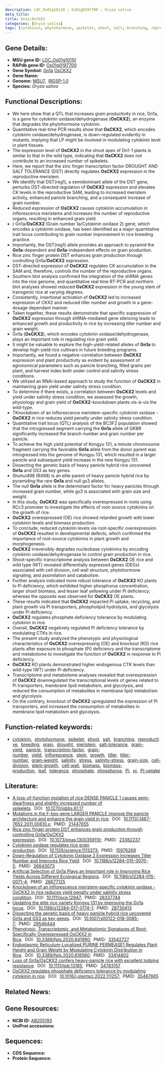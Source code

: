 ```yaml
---
description: LOC_Os01g10110 ; Os01g0197700 ; Oryza sativa
meta_title:
title: Gn1a;OsCKX2
categories: [Oryza sativa]
tags: [cytokinin, phytohormone, spikelet, shoot, salt, branching, reproductive, breeding, grain, drought, meristem, salt tolerance, grain yield, panicle, transcription factor, grain number, yield, inflorescence, stem, growth, tiller, tiller number, grain weight, salinity, stress, salinity stress, grain size, cell division, plant growth, cell wall, biomass, biomass production, leaf, tolerance, phosphate, phosphorus, Pi, pi, Pi uptake,  pi ]
---
```


## Gene Details:
- **MSU gene ID:** [LOC_Os01g10110](http://rice.uga.edu/cgi-bin/ORF_infopage.cgi?orf=LOC_Os01g10110)  
- **RAPdb gene ID:** [Os01g0197700](https://rapdb.dna.affrc.go.jp/locus/?name=Os01g0197700)  
- **Gene Symbol:** <u>Gn1a</u>&nbsp;<u>OsCKX2</u>
- **Gene Name:**
- **Genome:**  [MSU7](http://rice.uga.edu/),&nbsp;&nbsp;[IRGSP-1.0](https://rapdb.dna.affrc.go.jp/download/irgsp1.html)
- **Species:** *Oryza sativa*

## Functional Descriptions:
   - We here show that a QTL that increases grain productivity in rice, Gn1a, is a gene for cytokinin oxidase/dehydrogenase (**OsCKX2**), an enzyme that degrades the phytohormone cytokinin.
   - Quantitative real-time PCR results show that **OsCKX2**, which encodes cytokinin oxidase/dehydrogenase, is down-regulated evidently in mutants, implying that LP might be involved in modulating cytokinin level in plant tissues.
   - The expression level of **OsCKX2** in the shoot apex of Dn1-1 plants is similar to that in the wild type, indicating that **OsCKX2** does not contribute to an increased number of spikelets.
   - Here, we report that the zinc finger transcription factor DROUGHT AND SALT TOLERANCE (DST) directly regulates **OsCKX2** expression in the reproductive meristem.
   - We identify that DST(reg1), a semidominant allele of the DST gene, perturbs DST-directed regulation of **OsCKX2** expression and elevates CK levels in the reproductive SAM, leading to increased meristem activity, enhanced panicle branching, and a consequent increase of grain number.
   - Reduced expression of **OsCKX2** causes cytokinin accumulation in inflorescence meristems and increases the number of reproductive organs, resulting in enhanced grain yield.
   - ) Gn1a/**OsCKX2** (Grain number 1a/Cytokinin oxidase 2) gene, which encodes a cytokinin oxidase, has been identified as a major quantitative trait locus contributing to grain number improvement in rice breeding practice.
   - Importantly, the DST(reg1) allele provides an approach to pyramid the **Gn1a**-dependent and **Gn1a**-independent effects on grain production.
   - Rice zinc finger protein DST enhances grain production through controlling Gn1a/**OsCKX2** expression.
   - DST-directed expression of **OsCKX2** regulates CK accumulation in the SAM and, therefore, controls the number of the reproductive organs.
   - Southern blot analysis confirmed the integration of the shRNA genes into the rice genome, and quantitative real time RT-PCR and northern blot analyses showed reduced **OsCKX2** expression in the young stem of transgenic rice at varying degrees.
   - Consistently, insertional activation of **OsCKX2** led to increased expression of CKX2 and reduced tiller number and growth in a gene-dosage dependant manner.
   - Taken together, these results demonstrate that specific suppression of **OsCKX2** expression through shRNA-mediated gene silencing leads to enhanced growth and productivity in rice by increasing tiller number and grain weight.
   - Gn1a (**OsCKX2**), which encodes cytokinin oxidase/dehydrogenase, plays an important role in regulating rice grain yield.
   - It might be valuable to explore the high-yield-related alleles of **Gn1a** to develop high-yield rice cultivars in future breeding programs.
   - Importantly, we found a negative-correlation between **OsCKX2** expression and plant productivity as evident by assessment of agronomical parameters such as panicle branching, filled grains per plant, and harvest index both under control and salinity stress conditions.
   - We utilized an RNAi-based approach to study the function of **OsCKX2** in maintaining grain yield under salinity stress condition.
   - To determine if there exists, a correlation between **OsCKX2** levels and yield under salinity stress condition, we assessed the growth, physiology and grain yield of **OsCKX2**-knockdown plants vis-à-vis the wild-type.
   - TKnockdown of an inflorescence meristem-specific cytokinin oxidase - **OsCKX2** in rice reduces yield penalty under salinity stress condition.
   - Quantitative trait locus (QTL) analysis of the BC3F2 population showed that the introgressed segment carrying the **Gn1a** allele of GKBR significantly increased the branch number and grain number per panicle.
   - To achieve the high yield potential of Kongyu 131, a minute chromosome fragment carrying the favorable **Gn1a** allele from the donor parent was introgressed into the genome of Kongyu 131, which resulted in a larger panicle and subsequent yield increase in the new Kongyu 131.
   - Dissecting the genetic basis of heavy panicle hybrid rice uncovered **Gn1a** and GS3 as key genes.
   - Shuhui498 (R498) is an elite parent of heavy panicle hybrid rice by pyramiding the rare **Gn1a** and null gs3 alleles.
   - The null **Gn1a** allele is the determinant factor for heavy panicles through increased grain number, while gs3 is associated with grain size and weight.
   - In this study, **OsCKX2** was specifically overexpressed in roots using RCc3 promoter to investigate the effects of root-source cytokinins on the growth of rice.
   - **OsCKX2** overexpressed (OE) rice showed retarded growth with lower cytokinin levels and biomass production.
   - To conclude, reduced cytokinin levels via root-specific overexpression of **OsCKX2** resulted in developmental defects, which confirmed the importance of root-source cytokinins in plant growth and morphogenesis.
   - **OsCKX2** irreversibly degrades nucleobase cytokinins by encoding cytokinin oxidase/dehydrogenase to control grain production in rice.
   - Shoot-specific transcriptome analysis between **OsCKX2** OE rice and wild type (WT) revealed differentially expressed genes (DEGs) associated with cell division, cell wall structure, phytohormone signaling, and assimilation and catabolism.
   - Further analysis indicated more robust tolerance of **OsCKX2** KO plants to Pi deficiency, which exhibited higher phosphorus concentration, larger shoot biomass, and lesser leaf yellowing under Pi deficiency; whereas the opposite was observed for **OsCKX2** OE plants.
   - These results indicated that **OsCKX2** impacted Pi uptake, recycling, and plant growth via Pi transporters, phospholipid hydrolysis, and glycolysis under Pi deficiency.
   - **OsCKX2** regulates phosphate deficiency tolerance by modulating cytokinin in rice.
   - Overall, **OsCKX2** negatively regulated Pi deficiency tolerance by modulating CTKs in rice.
   - The present study analyzed the phenotypic and physiological characteristics of **OsCKX2** overexpressing (OE) and knockout (KO) rice plants after exposure to phosphate (Pi) deficiency and the transcriptome and metabolome to investigate the function of **OsCKX2** in response to Pi deficiency.
   - **OsCKX2** KO plants demonstrated higher endogenous CTK levels than wild-type (WT) under Pi deficiency.
   - Transcriptome and metabolome analyses revealed that overexpression of **OsCKX2** downregulated the transcriptional levels of genes related to Pi transporters, membrane lipid metabolism, and glycolysis, and reduced the consumption of metabolites in membrane lipid metabolism and glycolysis.
   - On the contrary, knockout of **OsCKX2** upregulated the expression of Pi transporters, and increased the consumption of metabolites in membrane lipid metabolism and glycolysis.

## Function-related keywords:
   - [cytokinin](/tags/cytokinin/),&nbsp;&nbsp;[phytohormone](/tags/phytohormone/),&nbsp;&nbsp;[spikelet](/tags/spikelet/),&nbsp;&nbsp;[shoot](/tags/shoot/),&nbsp;&nbsp;[salt](/tags/salt/),&nbsp;&nbsp;[branching](/tags/branching/),&nbsp;&nbsp;[reproductive](/tags/reproductive/),&nbsp;&nbsp;[breeding](/tags/breeding/),&nbsp;&nbsp;[grain](/tags/grain/),&nbsp;&nbsp;[drought](/tags/drought/),&nbsp;&nbsp;[meristem](/tags/meristem/),&nbsp;&nbsp;[salt-tolerance](/tags/salt-tolerance/),&nbsp;&nbsp;[grain-yield](/tags/grain-yield/),&nbsp;&nbsp;[panicle](/tags/panicle/),&nbsp;&nbsp;[transcription-factor](/tags/transcription-factor/),&nbsp;&nbsp;[grain-number](/tags/grain-number/),&nbsp;&nbsp;[yield](/tags/yield/),&nbsp;&nbsp;[inflorescence](/tags/inflorescence/),&nbsp;&nbsp;[stem](/tags/stem/),&nbsp;&nbsp;[growth](/tags/growth/),&nbsp;&nbsp;[tiller](/tags/tiller/),&nbsp;&nbsp;[tiller-number](/tags/tiller-number/),&nbsp;&nbsp;[grain-weight](/tags/grain-weight/),&nbsp;&nbsp;[salinity](/tags/salinity/),&nbsp;&nbsp;[stress](/tags/stress/),&nbsp;&nbsp;[salinity-stress](/tags/salinity-stress/),&nbsp;&nbsp;[grain-size](/tags/grain-size/),&nbsp;&nbsp;[cell-division](/tags/cell-division/),&nbsp;&nbsp;[plant-growth](/tags/plant-growth/),&nbsp;&nbsp;[cell-wall](/tags/cell-wall/),&nbsp;&nbsp;[biomass](/tags/biomass/),&nbsp;&nbsp;[biomass-production](/tags/biomass-production/),&nbsp;&nbsp;[leaf](/tags/leaf/),&nbsp;&nbsp;[tolerance](/tags/tolerance/),&nbsp;&nbsp;[phosphate](/tags/phosphate/),&nbsp;&nbsp;[phosphorus](/tags/phosphorus/),&nbsp;&nbsp;[Pi](/tags/Pi/),&nbsp;&nbsp;[pi](/tags/pi/),&nbsp;&nbsp;[Pi-uptake](/tags/Pi-uptake/)

## Literature:
   - [A loss-of-function mutation of rice DENSE PANICLE 1 causes semi-dwarfness and slightly increased number of spikelets](https://www.doi.org/10.1270/jsbbs.61.17).&nbsp;&nbsp;DOI:&nbsp;&nbsp;[10.1270/jsbbs.61.17](https://www.doi.org/10.1270/jsbbs.61.17)
   - [Mutations in the F-box gene LARGER PANICLE improve the panicle architecture and enhance the grain yield in rice](https://www.doi.org/10.1111/j.1467-7652.2011.00610.x).&nbsp;&nbsp;DOI:&nbsp;&nbsp;[10.1111/j.1467-7652.2011.00610.x](https://www.doi.org/10.1111/j.1467-7652.2011.00610.x);&nbsp;&nbsp;PMID:&nbsp;&nbsp;[21447055](https://pubmed.ncbi.nlm.nih.gov/21447055/)
   - [Rice zinc finger protein DST enhances grain production through controlling Gn1a/OsCKX2 expression](https://www.doi.org/10.1073/pnas.1300359110).&nbsp;&nbsp;DOI:&nbsp;&nbsp;[10.1073/pnas.1300359110](https://www.doi.org/10.1073/pnas.1300359110);&nbsp;&nbsp;PMID:&nbsp;&nbsp;[23382237](https://pubmed.ncbi.nlm.nih.gov/23382237/)
   - [Cytokinin oxidase regulates rice grain production](https://www.doi.org/10.1126/science.1113373).&nbsp;&nbsp;DOI:&nbsp;&nbsp;[10.1126/science.1113373](https://www.doi.org/10.1126/science.1113373);&nbsp;&nbsp;PMID:&nbsp;&nbsp;[15976269](https://pubmed.ncbi.nlm.nih.gov/15976269/)
   - [Down-Regulation of Cytokinin Oxidase 2 Expression Increases Tiller Number and Improves Rice Yield](https://www.doi.org/10.1186/s12284-015-0070-5).&nbsp;&nbsp;DOI:&nbsp;&nbsp;[10.1186/s12284-015-0070-5](https://www.doi.org/10.1186/s12284-015-0070-5);&nbsp;&nbsp;PMID:&nbsp;&nbsp;[26643073](https://pubmed.ncbi.nlm.nih.gov/26643073/)
   - [Artificial Selection of Gn1a Plays an Important role in Improving Rice Yields Across Different Ecological Regions](https://www.doi.org/10.1186/s12284-015-0071-4).&nbsp;&nbsp;DOI:&nbsp;&nbsp;[10.1186/s12284-015-0071-4](https://www.doi.org/10.1186/s12284-015-0071-4);&nbsp;&nbsp;PMID:&nbsp;&nbsp;[26677125](https://pubmed.ncbi.nlm.nih.gov/26677125/)
   - [Knockdown of an inflorescence meristem-specific cytokinin oxidase - OsCKX2 in rice reduces yield penalty under salinity stress condition](https://www.doi.org/10.1111/pce.12947).&nbsp;&nbsp;DOI:&nbsp;&nbsp;[10.1111/pce.12947](https://www.doi.org/10.1111/pce.12947);&nbsp;&nbsp;PMID:&nbsp;&nbsp;[28337744](https://pubmed.ncbi.nlm.nih.gov/28337744/)
   - [Updating the elite rice variety Kongyu 131 by improving the Gn1a locus](https://www.doi.org/10.1186/s12284-017-0174-1).&nbsp;&nbsp;DOI:&nbsp;&nbsp;[10.1186/s12284-017-0174-1](https://www.doi.org/10.1186/s12284-017-0174-1);&nbsp;&nbsp;PMID:&nbsp;&nbsp;[28730413](https://pubmed.ncbi.nlm.nih.gov/28730413/)
   - [Dissecting the genetic basis of heavy panicle hybrid rice uncovered Gn1a and GS3 as key genes](https://www.doi.org/10.1007/s00122-018-3085-7).&nbsp;&nbsp;DOI:&nbsp;&nbsp;[10.1007/s00122-018-3085-7](https://www.doi.org/10.1007/s00122-018-3085-7);&nbsp;&nbsp;PMID:&nbsp;&nbsp;[29546444](https://pubmed.ncbi.nlm.nih.gov/29546444/)
   - [Phenotypic, Transcriptomic, and Metabolomic Signatures of Root-Specifically Overexpressed OsCKX2 in Rice](https://www.doi.org/10.3389/fpls.2020.641990).&nbsp;&nbsp;DOI:&nbsp;&nbsp;[10.3389/fpls.2020.641990](https://www.doi.org/10.3389/fpls.2020.641990);&nbsp;&nbsp;PMID:&nbsp;&nbsp;[33542727](https://pubmed.ncbi.nlm.nih.gov/33542727/)
   - [Endoplasmic Reticulum-Localized PURINE PERMEASE1 Regulates Plant Height and Grain Weight by Modulating Cytokinin Distribution in Rice](https://www.doi.org/10.3389/fpls.2020.618560).&nbsp;&nbsp;DOI:&nbsp;&nbsp;[10.3389/fpls.2020.618560](https://www.doi.org/10.3389/fpls.2020.618560);&nbsp;&nbsp;PMID:&nbsp;&nbsp;[33414802](https://pubmed.ncbi.nlm.nih.gov/33414802/)
   - [Loss of Gn1a/OsCKX2 confers heavy-panicle rice with excellent lodging resistance](https://www.doi.org/10.1111/jipb.13185).&nbsp;&nbsp;DOI:&nbsp;&nbsp;[10.1111/jipb.13185](https://www.doi.org/10.1111/jipb.13185);&nbsp;&nbsp;PMID:&nbsp;&nbsp;[34783157](https://pubmed.ncbi.nlm.nih.gov/34783157/)
   - [OsCKX2 regulates phosphate deficiency tolerance by modulating cytokinin in rice](https://www.doi.org/10.1016/j.plantsci.2022.111257).&nbsp;&nbsp;DOI:&nbsp;&nbsp;[10.1016/j.plantsci.2022.111257](https://www.doi.org/10.1016/j.plantsci.2022.111257);&nbsp;&nbsp;PMID:&nbsp;&nbsp;[35487665](https://pubmed.ncbi.nlm.nih.gov/35487665/)

## Related News:

## Gene Resources:
- **NCBI ID:**  [AB205193](http://www.ncbi.nlm.nih.gov/nuccore/AB205193)
- **UniProt accessions:** [](https://www.uniprot.org/uniprotkb//entry)

## Sequences:
- **CDS Sequence:**
- **Protein Sequence:**
